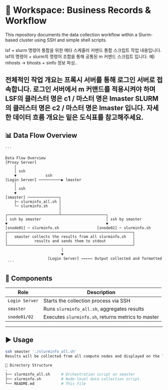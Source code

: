 # 🧾 Workspace: Business Records & Workflow

This repository documents the data collection workflow within a Slurm-based cluster using SSH and simple shell scripts.

lsf + slurm 명령어 통합을 위한 메타 스케줄러 커맨드 통합 스크립트 작업 내용입니다.
lsf의 명령어 + slurm의 명령어 조합을 통해 공통된 m 커맨드 스크립트 입니다.
예) mhosts -> bhosts + sinfo 정보 파싱..

전체적인 작업 개요는
프록시 서버를 통해 로그인 서버로 접속합니다.
로그인 서버에서 m 커맨드를 적용시켜야 하며 
LSF의 클러스터 명은 c1 / 마스터 명은 lmaster
SLURM의 클러스터 명은 c2 / 마스터 명은 lmaster
입니다.
자세한 데이터 흐름 개요는 밑은 도식표를 참고해주세요.
---

## 📊 Data Flow Overview

<pre><code>```

Data Flow Overview
[Proxy Server]
    │
    │ ssh
    ▼             ssh
[Login Server] ──────────▶ lmaster
    │
    │ ssh
    ▼
[smaster] ──────────────┐
    ├─ slurminfo_all.sh │
    └─ slurminfo.sh     │
                        │
┌───────────────────────┴────────────────────┐
│ ssh by smaster                             │ ssh by smaster
▼                                            ▼
[snode01] ─ slurminfo.sh                 [snode02] ─ slurminfo.sh
┌────────────────────────────────────────────────────────┐
│   smaster collects the results from all slurminfo.sh   │
│            results and sends them to stdout            │
└────────────────────────────────────────────────────────┘
                         │
                         ▼
                   [Login Server] ←←←←← Output collected and formatted
 ```</code></pre>


## 🧩 Components

| Role           | Description                                        |
|----------------|----------------------------------------------------|
| `Login Server` | Starts the collection process via SSH              |
| `smaster`      | Runs `slurminfo_all.sh`, aggregates results        |
| `snode01/02`   | Executes `slurminfo.sh`, returns metrics to master |

---

## ▶️ Usage

```bash
ssh smaster './slurminfo_all.sh'
Results will be collected from all compute nodes and displayed on the login server terminal.

📁 Directory Structure
.
├── slurminfo_all.sh     # Orchestration script on smaster
├── slurminfo.sh         # Node-level data collection script
└── README.md            # This file
